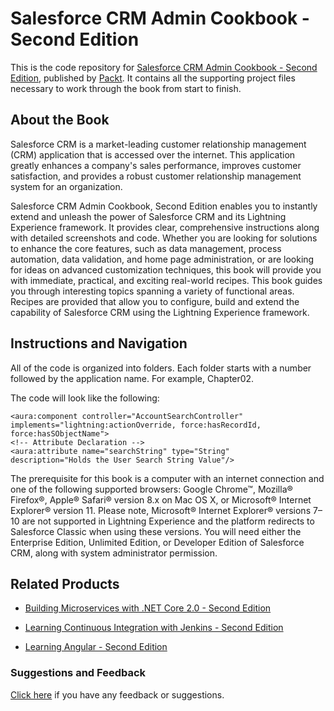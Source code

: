 # Salesforce CRM Admin Cookbook - Second Edition
This is the code repository for [Salesforce CRM Admin Cookbook - Second Edition](https://www.packtpub.com/big-data-and-business-intelligence/salesforce-crm-admin-cookbook-second-edition?utm_source=github&utm_medium=repository&utm_campaign=9781788625517), published by [Packt](https://www.packtpub.com/?utm_source=github). It contains all the supporting project files necessary to work through the book from start to finish.
## About the Book
Salesforce CRM is a market-leading customer relationship management (CRM) application that is accessed over the internet. This application greatly enhances a company's sales performance, improves customer satisfaction, and provides a robust customer relationship management system for an organization.

Salesforce CRM Admin Cookbook, Second Edition enables you to instantly extend and unleash the power of Salesforce CRM and its Lightning Experience framework. It provides clear, comprehensive instructions along with detailed screenshots and code. Whether you are looking for solutions to enhance the core features, such as data management, process automation, data validation, and home page administration, or are looking for ideas on advanced customization techniques, this book will provide you with immediate, practical, and exciting real-world recipes. This book guides you through interesting topics spanning a variety of functional areas. Recipes are provided that allow you to configure, build and extend the capability of Salesforce CRM using the Lightning Experience framework.
## Instructions and Navigation
All of the code is organized into folders. Each folder starts with a number followed by the application name. For example, Chapter02.



The code will look like the following:
```
<aura:component controller="AccountSearchController"
implements="lightning:actionOverride, force:hasRecordId,
force:hasSObjectName">
<!-- Attribute Declaration -->
<aura:attribute name="searchString" type="String"
description="Holds the User Search String Value"/>
```

The prerequisite for this book is a computer with an internet connection and one of the following supported browsers: Google Chrome™, Mozilla® Firefox®, Apple® Safari® version 8.x on Mac OS X, or Microsoft® Internet Explorer® version 11.
Please note, Microsoft® Internet Explorer® versions 7–10 are not supported in Lightning Experience and the platform redirects to Salesforce Classic when using these versions.
You will need either the Enterprise Edition, Unlimited Edition, or Developer Edition of Salesforce CRM, along with system administrator permission.

## Related Products
* [Building Microservices with .NET Core 2.0 - Second Edition](https://www.packtpub.com/application-development/building-microservices-net-core-20-second-edition?utm_source=github&utm_medium=repository&utm_campaign=9781788393331)

* [Learning Continuous Integration with Jenkins - Second Edition](https://www.packtpub.com/virtualization-and-cloud/learning-continuous-integration-jenkins-second-edition?utm_source=github&utm_medium=repository&utm_campaign=9781788479356)

* [Learning Angular - Second Edition](https://www.packtpub.com/web-development/learning-angular-second-edition?utm_source=github&utm_medium=repository&utm_campaign=9781787124929)

### Suggestions and Feedback
[Click here](https://docs.google.com/forms/d/e/1FAIpQLSe5qwunkGf6PUvzPirPDtuy1Du5Rlzew23UBp2S-P3wB-GcwQ/viewform) if you have any feedback or suggestions.
